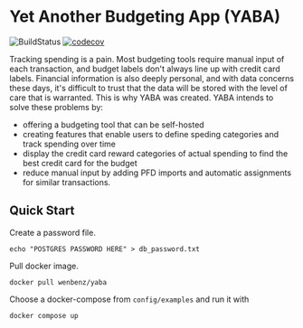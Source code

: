 # Yet Another Budgeting App (YABA)
![BuildStatus](https://img.shields.io/github/actions/workflow/status/wenbenz/yaba/build.yml)
[![codecov](https://codecov.io/gh/wenbenz/yaba/graph/badge.svg?token=SXZB119QHO)](https://codecov.io/gh/wenbenz/yaba)

Tracking spending is a pain. Most budgeting tools require manual input of each
transaction, and budget labels don't always line up with credit card labels.
Financial information is also deeply personal, and with data concerns these
days, it's difficult to trust that the data will be stored with the level of
care that is warranted. This is why YABA was created. YABA intends to solve
these problems by:
- offering a budgeting tool that can be self-hosted
- creating features that enable users to define speding categories and track
spending over time
- display the credit card reward categories of actual spending to find the best
credit card for the budget
- reduce manual input by adding PFD imports and automatic assignments for
similar transactions.

## Quick Start
Create a password file.
```shell
echo "POSTGRES PASSWORD HERE" > db_password.txt
```

Pull docker image.
```shell
docker pull wenbenz/yaba
```

Choose a docker-compose from `config/examples` and run it with
```shell
docker compose up
```
